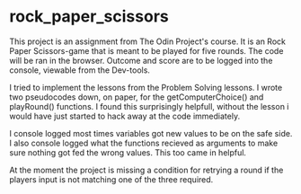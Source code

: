 # rock_paper_scissors

This project is an assignment from The Odin Project's course.
It is an Rock Paper Scissors-game that is meant to be played
for five rounds. The code will be ran in the browser. Outcome 
and score are to be logged into the console, viewable from the
Dev-tools.

I tried to implement the lessons from the Problem Solving
lessons. I wrote two pseudocodes down, on paper, for the
getComputerChoice() and playRound() functions. I found this
surprisingly helpfull, without the lesson i would have just 
started to hack away at the code immediately.

I console logged most times variables got new values to be 
on the safe side. I also console logged what the functions
recieved as arguments to make sure nothing got fed the wrong
values. This too came in helpful.

At the moment the project is missing a condition for retrying 
a round if the players input is not matching one of the three
required.
